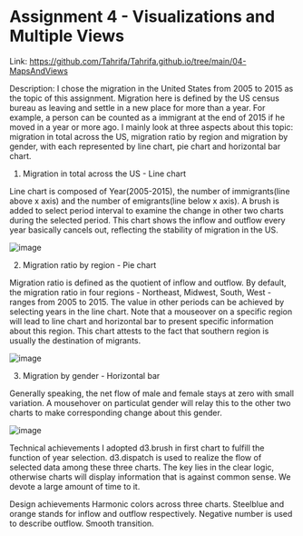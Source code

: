 Assignment 4 - Visualizations and Multiple Views  
===
Link: https://github.com/Tahrifa/Tahrifa.github.io/tree/main/04-MapsAndViews

Description:
I chose the migration in the United States from 2005 to 2015 as the topic of this assignment. Migration here is defined by the US census bureau as leaving and settle in a new place for more than a year. For example, a person can be counted as a immigrant at the end of 2015 if he moved in a year or more ago. I mainly look at three aspects about this topic: migration in total across the US, migration ratio by region and migration by gender, with each represented by line chart, pie chart and horizontal bar chart.

1. Migration in total across the US - Line chart

Line chart is composed of Year(2005-2015), the number of immigrants(line above x axis) and the number of emigrants(line below x axis). A brush is added to select period interval to examine the change in other two charts during the selected period. This chart shows the inflow and outflow every year basically cancels out, reflecting the stability of migration in the US.

![image](https://user-images.githubusercontent.com/54874663/113340918-807bac00-92fa-11eb-8e1f-ebcee9d66787.png)

2. Migration ratio by region - Pie chart

Migration ratio is defined as the quotient of inflow and outflow. By default, the migration ratio in four regions - Northeast, Midwest, South, West - ranges from 2005 to 2015. The value in other periods can be achieved by selecting years in the line chart. Note that a mouseover on a specific region will lead to line chart and horizontal bar to present specific information about this region. This chart attests to the fact that southern region is usually the destination of migrants.

![image](https://user-images.githubusercontent.com/54874663/113341576-51196f00-92fb-11eb-9143-d85609433fd8.png)

3. Migration by gender - Horizontal bar

Generally speaking, the net flow of male and female stays at zero with small variation. A mousehover on particulat gender will relay this to the other two charts to make corresponding change about this gender.

![image](https://user-images.githubusercontent.com/54874663/113341217-ec5e1480-92fa-11eb-828b-4f4afcf8556d.png)

Technical achievements
I adopted d3.brush in first chart to fulfill the function of year selection.
d3.dispatch is used to realize the flow of selected data among these three charts. The key lies in the clear logic, otherwise charts will display information that is against common sense. We devote a large amount of time to it.

Design achievements
Harmonic colors across three charts. Steelblue and orange stands for inflow and outflow respectively.
Negative number is used to describe outflow.
Smooth transition.
